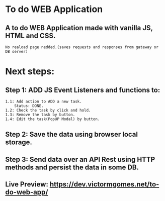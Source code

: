 # To do WEB Application
## A to do WEB Application made with vanilla JS, HTML and CSS.
    No reaload page nedded.(saves requests and responses from gateway or DB server)

# Next steps:
## Step 1: ADD JS Event Listeners and functions to:
    1.1: Add action to ADD a new task. 
        Status: DONE.
    1.2: Check the task by click and hold.
    1.3: Remove the task by button.
    1.4: Edit the task(PopUP Modal) by button.

## Step 2: Save the data using browser local storage.

## Step 3: Send data over an API Rest using HTTP methods and persist the data in some DB.

## Live Preview: https://dev.victormgomes.net/to-do-web-app/